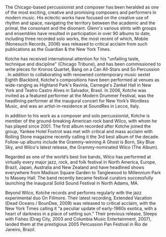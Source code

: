 The Chicago-based percussionist and composer has been heralded as one of the most exciting, creative and promising composers and performers in modern music. His eclectic works have focused on the creative use of rhythm and space, navigating the territory between the academic and the primal, the consonant and the disonant. Glenn's various stints with groups and ensembles have resulted in participation in over 90 albums to date, including three recorded solo works, the most recent of which, Mobile (Nonesuch Records, 2006) was released to critical acclaim from such publications as the Guardian & the New York Times.

Kotche has received international attention for his "unfailing taste, technique and discipline" (Chicago Tribune), and has been commissioned to write pieces for Kronos Quartet, Bang on a Can All-Stars and So Percussion . In addition to collaborating with renowned contemporary music sextet Eighth Blackbird, Kotche's compositions have been performed at venues as wide-ranging as Highland Park's Ravinia, Carnegie's Zankel Hall in New York and Teatro Castro Alves in Salvador, Brasil. In 2006, Kotche was invited as a featured performer at the Modern Drummer Festival, was the headlining performer at the inaugural concert for New York’s Wordless Music, and was an artist-in-residence at SoundRes in Lecce, Italy.

In addition to his work as a composer and solo percussionist, Kotche is member of the ground-breaking American rock band Wilco, with whom he has played since 2001. The first album recorded after Kotche joined the group, Yankee Hotel Foxtrot was met with critical and mass acclaim with Rolling Stone magazine recently calling it the 3rd best album of the decade. Follow-up albums include the Grammy-winning A Ghost is Born, Sky Blue Sky, and Wilco's latest release, the Grammy-nominated Wilco (The Album).

Regarded as one of the world’s best live bands, Wilco has performed at virtually every major jazz, rock, and folk festival in North America, Europe, Brazil, Japan, Australia and New Zealand and have headlined shows everywhere from Madison Square Garden to Tanglewood to Millennium Park to Massey Hall. The band recently became festival curators successfully launching the inaugural Solid Sound Festival in North Adams, MA.

Beyond Wilco, Kotche records and performs regularly with the jazz experimental duo On Fillmore. Their latest recording, Extended Vacation (Dead Oceans / BounDee, 2009) was released to critical acclaim, with the New York Times calling it “a peculiar update of early-1960s exotica, with a heart of darkness in a place of setting sun.” Their previous release, Sleeps with Fishes (Drag City, 2003 and Columbia Music Entertainment, 2007), landed them at the prestigious 2005 Percussion Pan Festival in Rio de Janeiro, Brazil.